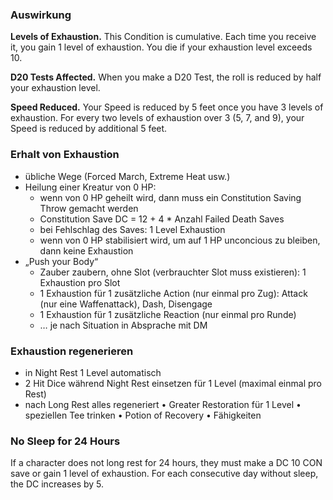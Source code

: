 
### Auswirkung

**Levels of Exhaustion.** This Condition is cumulative. Each time you receive it, you gain 1 level of exhaustion. You die if your exhaustion level exceeds 10.

**D20 Tests Affected.** When you make a D20 Test, the roll is reduced by half your exhaustion level.

**Speed Reduced.** Your Speed is reduced by 5 feet once you have 3 levels of exhaustion. For every two levels of exhaustion over 3 (5, 7, and 9), your Speed is reduced by additional 5 feet.


### Erhalt von Exhaustion
<div class="listNoGap"></div>

- übliche Wege (Forced March, Extreme Heat usw.)
- Heilung einer Kreatur von 0 HP:
  - wenn von 0 HP geheilt wird, dann muss ein Constitution Saving Throw gemacht werden
  - Constitution Save DC = 12 + 4 * Anzahl Failed Death Saves
  - bei Fehlschlag des Saves: 1 Level Exhaustion
  - wenn von 0 HP stabilisiert wird, um auf 1 HP unconcious zu bleiben, dann keine Exhaustion
- „Push your Body“
  - Zauber zaubern, ohne Slot (verbrauchter Slot muss existieren): 1 Exhaustion pro Slot
  - 1 Exhaustion für 1 zusätzliche Action (nur einmal pro Zug): Attack (nur eine Waffenattack), Dash, Disengage
  - 1 Exhaustion für 1 zusätzliche Reaction (nur einmal pro Runde)
  - … je nach Situation in Absprache mit DM

### Exhaustion regenerieren
<div class="listNoGap"></div>

- in Night Rest 1 Level automatisch
- 2 Hit Dice während Night Rest einsetzen für 1 Level (maximal einmal pro Rest)
- nach Long Rest alles regeneriert
•	Greater Restoration für 1 Level
•	speziellen Tee trinken
•	Potion of Recovery
•	Fähigkeiten


### No Sleep for 24 Hours
If a character does not long rest for 24 hours, they must make a DC 10 CON save or gain 1 level of exhaustion. For each consecutive day without sleep, the DC increases by 5.
